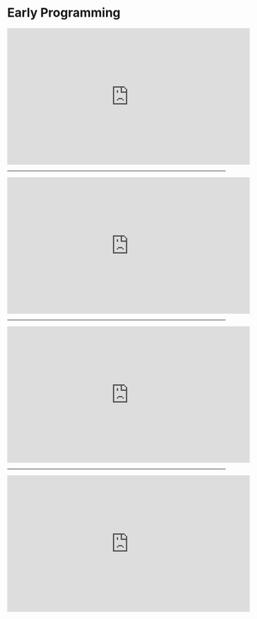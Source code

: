 # Early Programming

<iframe width="560" height="315" src="https://www.youtube.com/embed/nwDq4adJwzM?si=2Cl7hzIWFoMxHUI-" title="YouTube video player" frameborder="0" allow="accelerometer; autoplay; clipboard-write; encrypted-media; gyroscope; picture-in-picture; web-share" allowfullscreen></iframe>

---

<iframe width="560" height="315" src="https://www.youtube.com/embed/RU1u-js7db8?si=gDwwOPPUhlRD1CFl" title="YouTube video player" frameborder="0" allow="accelerometer; autoplay; clipboard-write; encrypted-media; gyroscope; picture-in-picture; web-share" allowfullscreen></iframe>

---

<iframe width="560" height="315" src="https://www.youtube.com/embed/l26oaHV7D40?si=Zx4N5Lukmm6LuGLA" title="YouTube video player" frameborder="0" allow="accelerometer; autoplay; clipboard-write; encrypted-media; gyroscope; picture-in-picture; web-share" allowfullscreen></iframe>

---

<iframe width="560" height="315" src="https://www.youtube.com/embed/zOjov-2OZ0E?si=0OXhPs9WjVl9F6il" title="YouTube video player" frameborder="0" allow="accelerometer; autoplay; clipboard-write; encrypted-media; gyroscope; picture-in-picture; web-share" allowfullscreen></iframe>
